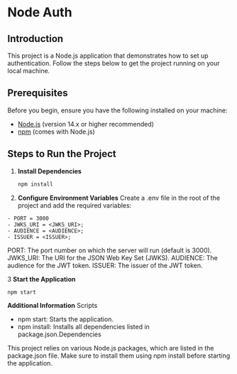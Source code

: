 # Node Auth

## Introduction
This project is a Node.js application that demonstrates how to set up authentication. Follow the steps below to get the project running on your local machine.

## Prerequisites
Before you begin, ensure you have the following installed on your machine:
- [Node.js](https://nodejs.org/) (version 14.x or higher recommended)
- [npm](https://www.npmjs.com/) (comes with Node.js)

## Steps to Run the Project

1. **Install Dependencies**
   ```sh
   npm install

2. **Configure Environment Variables**
Create a .env file in the root of the project and add the required variables:

```
- PORT = 3000
- JWKS_URI = <JWKS_URI>;
- AUDIENCE = <AUDIENCE>;
- ISSUER = <ISSUER>;
```
PORT: The port number on which the server will run (default is 3000).
JWKS_URI: The URI for the JSON Web Key Set (JWKS).
AUDIENCE: The audience for the JWT token.
ISSUER: The issuer of the JWT token.

3 **Start the Application**
```sh
npm start
```

**Additional Information**
Scripts
   - npm start: Starts the application.
   - npm install: Installs all dependencies listed in package.json.Dependencies

This project relies on various Node.js packages, which are listed in the package.json file. 
Make sure to install them using npm install before starting the application.
